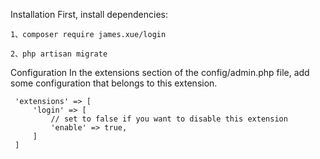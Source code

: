 Installation
First, install dependencies:

    1、composer require james.xue/login
    
    2、php artisan migrate
 
Configuration
 In the extensions section of the config/admin.php file, add some configuration that belongs to this extension.
 
     'extensions' => [
         'login' => [
             // set to false if you want to disable this extension
             'enable' => true,
         ]
     ]

